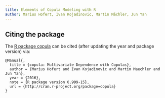 ```yaml
---
title: Elements of Copula Modeling with R
author: Marius Hofert, Ivan Kojadinovic, Martin Mächler, Jun Yan
---
```


<!-- TODO ## Citing the book -->

## Citing the package

The [R package copula](https://cran.r-project.org/package=copula) can be cited
(after updating the year and package version) via:

    @Manual{,
      title = {copula: Multivariate Dependence with Copulas},
      author = {Marius Hofert and Ivan Kojadinovic and Martin Maechler and Jun Yan},
      year = {2016},
      note = {R package version 0.999-15},
      url = {http://cran.r-project.org/package=copula}
    }


